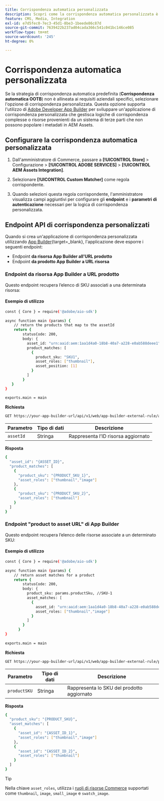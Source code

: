 ```yaml
---
title: Corrispondenza automatica personalizzata
description: Scopri come la corrispondenza automatica personalizzata è particolarmente utile per i commercianti con logica di corrispondenza complessa o che si affidano a un sistema di terze parti che non può popolare i metadati in AEM Assets.
feature: CMS, Media, Integration
exl-id: e7d5fec0-7ec3-45d1-8be3-1beede86c87d
source-git-commit: 7639422b237ad04cada366c541c041bc146ce085
workflow-type: tm+mt
source-wordcount: '245'
ht-degree: 0%

---
```


# Corrispondenza automatica personalizzata

Se la strategia di corrispondenza automatica predefinita (**Corrispondenza automatica OOTB**) non è allineata ai requisiti aziendali specifici, selezionare l&#39;opzione di corrispondenza personalizzata. Questa opzione supporta l&#39;utilizzo di [Adobe Developer App Builder](https://experienceleague.adobe.com/en/docs/commerce-learn/tutorials/adobe-developer-app-builder/introduction-to-app-builder) per sviluppare un&#39;applicazione di corrispondenza personalizzata che gestisca logiche di corrispondenza complesse o risorse provenienti da un sistema di terze parti che non possono popolare i metadati in AEM Assets.

## Configurare la corrispondenza automatica personalizzata

1. Dall&#39;amministratore di Commerce, passare a **[!UICONTROL Store]** > Configurazione > **[!UICONTROL ADOBE SERVICES]** > **[!UICONTROL AEM Assets Integration]**.

1. Selezionare **[!UICONTROL Custom Matcher]** come regola corrispondente.

1. Quando selezioni questa regola corrispondente, l&#39;amministratore visualizza campi aggiuntivi per configurare gli **endpoint** e i **parametri di autenticazione** necessari per la logica di corrispondenza personalizzata.

## Endpoint API di corrispondenza personalizzati

Quando si crea un&#39;applicazione di corrispondenza personalizzata utilizzando [App Builder](https://experienceleague.adobe.com/en/docs/commerce-learn/tutorials/adobe-developer-app-builder/introduction-to-app-builder){target=_blank}, l&#39;applicazione deve esporre i seguenti endpoint:

* Endpoint **da risorsa App Builder all&#39;URL prodotto**
* Endpoint **da prodotto App Builder a URL risorsa**

### Endpoint da risorsa App Builder a URL prodotto

Questo endpoint recupera l’elenco di SKU associati a una determinata risorsa:

#### Esempio di utilizzo

```bash
const { Core } = require('@adobe/aio-sdk')
 
async function main (params) {
    // return the products that map to the assetId
    return {
        statusCode: 200,
        body: {
          asset_id: "urn:aaid:aem:1aa1d4a0-18b8-40a7-a228-e0ab588deee1",
          product_matches: [
            {
              product_sku: "SKU1",
              asset_roles: ["thumbnail"],
              asset_position: [1]
            }
          ]
        }
   }
}
 
exports.main = main
```

**Richiesta**

```bash
GET https://your-app-builder-url/api/v1/web/app-builder-external-rule/asset-to-product
```

| Parametro | Tipo di dati | Descrizione |
| --- | --- | --- |
| `assetId` | Stringa | Rappresenta l’ID risorsa aggiornato |

**Risposta**

```bash
{
  "asset_id": "{ASSET_ID}",
  "product_matches": [
    {
      "product_sku": "{PRODUCT_SKU_1}",
      "asset_roles": ["thumbnail","image"]
    },
    {
      "product_sku": "{PRODUCT_SKU_2}",
      "asset_roles": ["thumbnail"]
    }
  ]
}
```

### Endpoint &quot;product to asset URL&quot; di App Builder

Questo endpoint recupera l’elenco delle risorse associate a un determinato SKU:

#### Esempio di utilizzo

```bash
const { Core } = require('@adobe/aio-sdk')
 
async function main (params) {
    // return asset matches for a product
    return {
        statusCode: 200,
        body: {
          product_sku: params.productSku, //SKU-1
          asset_matches: [
            {
              asset_id: "urn:aaid:aem:1aa1d4a0-18b8-40a7-a228-e0ab588deee1",
              asset_roles: ["thumbnail","image"]
            }
          ]
        }
      }
}
 
exports.main = main
```

**Richiesta**

```bash
GET https://your-app-builder-url/api/v1/web/app-builder-external-rule/product-to-asset
```

| Parametro | Tipo di dati | Descrizione |
| --- | --- | --- |
| `productSKU` | Stringa | Rappresenta lo SKU del prodotto aggiornato |

**Risposta**

```bash
{
  "product_sku": "{PRODUCT_SKU}",
  "asset_matches": [
    {
      "asset_id": "{ASSET_ID_1}",
      "asset_roles": ["thumbnail","image"]
    },
    {
      "asset_id": "{ASSET_ID_2}",
      "asset_roles": ["thumbnail"]
    }
  ]
}
```

>[!TIP]
>
> Nella chiave `asset_roles`, utilizza i [ruoli di risorse Commerce](https://experienceleague.adobe.com/en/docs/commerce-admin/catalog/products/digital-assets/product-image#image-roles) supportati come `thumbnail`, `image`, `small_image` e `swatch_image`.
